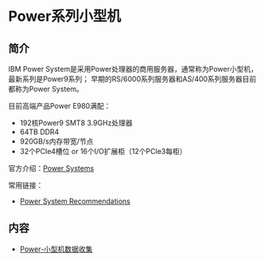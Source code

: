 # Power系列小型机

## 简介
IBM Power System是采用Power处理器的商用服务器，通常称为Power小型机，最新系列是Power9系列；
早期的RS/6000系列服务器和AS/400系列服务器目前都称为Power System。

目前高端产品Power E980满配：
- 192核Power9 SMT8 3.9GHz处理器
- 64TB DDR4
- 920GB/s内存带宽/节点
- 32个PCIe4槽位 or 16个I/O扩展柜（12个PCIe3每柜）

官方介绍：[Power Systems](https://www.ibm.com/cn-zh/it-infrastructure/power)

常用链接：
- [Power System Recommendations](https://esupport.ibm.com/customercare/flrt/power#:~:text=Power%20System%20Recommendations%20Build%20a%20recommendation%20report%20for,to%20verify%20the%20current%20health%20of%20a%20system.)

## 内容

- [Power-小型机数据收集](https://bond-huang.github.io/huang/01-IBM_Power_System/02-Power_System/01-Power-%E5%B0%8F%E5%9E%8B%E6%9C%BA%E6%95%B0%E6%8D%AE%E6%94%B6%E9%9B%86.html) 
